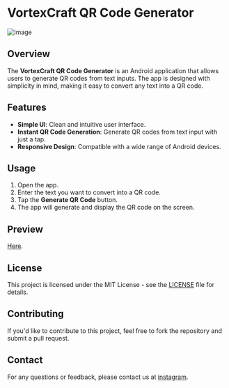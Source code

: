# VortexCraft QR Code Generator

![image](https://github.com/user-attachments/assets/446a5bda-d904-40b3-8f2b-d21a718553b9)

## Overview

The **VortexCraft QR Code Generator** is an Android application that allows users to generate QR codes from text inputs. The app is designed with simplicity in mind, making it easy to convert any text into a QR code.

## Features

- **Simple UI**: Clean and intuitive user interface.
- **Instant QR Code Generation**: Generate QR codes from text input with just a tap.
- **Responsive Design**: Compatible with a wide range of Android devices.


## Usage

1. Open the app.
2. Enter the text you want to convert into a QR code.
3. Tap the **Generate QR Code** button.
4. The app will generate and display the QR code on the screen.

## Preview
[Here](https://www.instagram.com/vortexcraft.agency/).

## License

This project is licensed under the MIT License - see the [LICENSE](LICENSE) file for details.

## Contributing

If you'd like to contribute to this project, feel free to fork the repository and submit a pull request.

## Contact

For any questions or feedback, please contact us at [instagram](https://www.instagram.com/vortexcraft.agency/).

